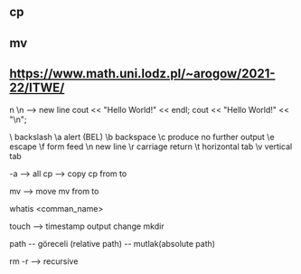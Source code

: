 ## cp 
## mv

## https://www.math.uni.lodz.pl/~arogow/2021-22/ITWE/

n 
\n --> new line
cout << "Hello World!" << endl;
cout << "Hello World!" << "\n";

\\     backslash
\a     alert (BEL)
\b     backspace
\c     produce no further output
\e     escape
\f     form feed
\n     new line
\r     carriage return
\t     horizontal tab
\v     vertical tab 


-a --> all 
cp --> copy
cp from to 

mv --> move
mv from to

whatis <comman_name>

touch --> timestamp output change
mkdir


path 
    -- göreceli (relative path)
    -- mutlak(absolute path)

rm -r --> recursive



